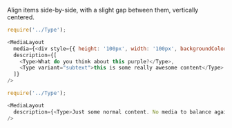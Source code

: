 Align items side-by-side, with a slight gap between them, vertically centered.

```js
require('../Type');

<MediaLayout
  media={<div style={{ height: '100px', width: '100px', backgroundColor: 'purple' }}/>}
  description={[
    <Type>What do you think about this purple?</Type>,
    <Type variant="subtext">this is some really awesome content</Type>
  ]}
/>
```
```js
require('../Type');

<MediaLayout
  description={<Type>Just some normal content. No media to balance against</Type>}
/>
```
